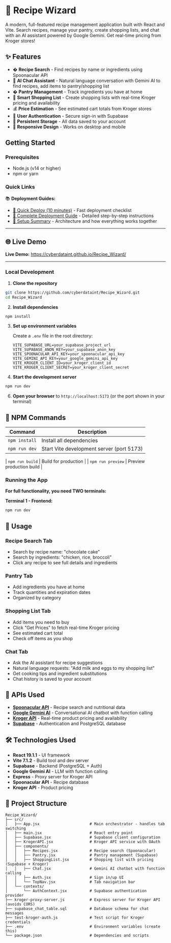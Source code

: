 # 🍳 Recipe Wizard

A modern, full-featured recipe management application built with React and Vite. Search recipes, manage your pantry, create shopping lists, and chat with an AI assistant powered by Google Gemini. Get real-time pricing from Kroger stores!

## ✨ Features

- � **Recipe Search** - Find recipes by name or ingredients using Spoonacular API
- 🤖 **AI Chat Assistant** - Natural language conversation with Gemini AI to find recipes, add items to pantry/shopping list
- � **Pantry Management** - Track ingredients you have at home
- 🛒 **Smart Shopping List** - Create shopping lists with real-time Kroger pricing and availability
- 💰 **Price Estimation** - See estimated cart totals from Kroger stores
- 🔐 **User Authentication** - Secure sign-in with Supabase
- 💾 **Persistent Storage** - All data saved to your account
- 📱 **Responsive Design** - Works on desktop and mobile

## Getting Started

### Prerequisites

- Node.js (v14 or higher)
- npm or yarn

### Quick Links

📚 **Deployment Guides:**
- [🚀 Quick Deploy (10 minutes)](./DEPLOY_QUICK.md) - Fast deployment checklist
- [📖 Complete Deployment Guide](./DEPLOYMENT.md) - Detailed step-by-step instructions
- [📝 Setup Summary](./SETUP_SUMMARY.md) - Architecture and how everything works together

---

## 🌐 Live Demo

**Live Demo:** https://cyberdataint.github.io/Recipe_Wizard/

---

### Local Development

1. **Clone the repository**
```bash
git clone https://github.com/cyberdataint/Recipe_Wizard.git
cd Recipe_Wizard
```

2. **Install dependencies**
```bash
npm install
```

3. **Set up environment variables**
   
   Create a `.env` file in the root directory:
   ```env
   VITE_SUPABASE_URL=your_supabase_project_url
   VITE_SUPABASE_ANON_KEY=your_supabase_anon_key
   VITE_SPOONACULAR_API_KEY=your_spoonacular_api_key
   VITE_GEMINI_API_KEY=your_google_gemini_api_key
   VITE_KROGER_CLIENT_ID=your_kroger_client_id
   VITE_KROGER_CLIENT_SECRET=your_kroger_client_secret
   ```


4. **Start the development server**
```bash
npm run dev
```



6. **Open your browser** to `http://localhost:5173` (or the port shown in your terminal)

## 🚀 NPM Commands

| Command | Description |
|---------|-------------|
| `npm install` | Install all dependencies |
| `npm run dev` | Start Vite development server (port 5173) |

| `npm run build` | Build for production |
| `npm run preview` | Preview production build |


### Running the App

**For full functionality, you need TWO terminals:**

**Terminal 1 - Frontend:**
```bash
npm run dev
```



## 📖 Usage

### Recipe Search Tab
- Search by recipe name: "chocolate cake"
- Search by ingredients: "chicken, rice, broccoli"
- Click any recipe to see full details and ingredients

### Pantry Tab
- Add ingredients you have at home
- Track quantities and expiration dates
- Organized by category

### Shopping List Tab
- Add items you need to buy
- Click "Get Prices" to fetch real-time Kroger pricing
- See estimated cart total
- Check off items as you shop

### Chat Tab
- Ask the AI assistant for recipe suggestions
- Natural language requests: "Add milk and eggs to my shopping list"
- Get cooking tips and ingredient substitutions
- Chat history is saved to your account

## 🔌 APIs Used

- **[Spoonacular API](https://spoonacular.com/food-api)** - Recipe search and nutritional data
- **[Google Gemini AI](https://ai.google.dev/)** - Conversational AI chatbot with function calling
- **[Kroger API](https://developer.kroger.com/)** - Real-time product pricing and availability
- **[Supabase](https://supabase.com/)** - Authentication and PostgreSQL database

## 🛠️ Technologies Used

- **React 19.1.1** - UI framework
- **Vite 7.1.2** - Build tool and dev server
- **Supabase** - Backend (PostgreSQL + Auth)
- **Google Gemini AI** - LLM with function calling
- **Express** - Proxy server for Kroger API
- **Spoonacular API** - Recipe database
- **Kroger API** - Product pricing

## 📁 Project Structure 

```
Recipe_Wizard/
├── src/
│   ├── App.jsx                      # Main orchestrator - handles tab switching
│   ├── main.jsx                     # React entry point
│   ├── Supabase.jsx                 # Supabase client configuration
│   ├── KrogerAPI.jsx                # Kroger API service with OAuth
│   ├── components/
│   │   ├── Recipes.jsx              # Recipe search (Spoonacular)
│   │   ├── Pantry.jsx               # Pantry management (Supabase)
│   │   ├── ShoppingList.jsx         # Shopping list with pricing (Supabase + Kroger)
│   │   ├── Chat.jsx                 # Gemini AI chatbot with function calling
│   │   ├── Auth.jsx                 # Sign in/up UI
│   │   └── TopNav.jsx               # Tab navigation bar
│   └── contexts/
│       └── AuthContext.jsx          # Supabase authentication provider
├── kroger-proxy-server.js           # Express server for Kroger API (avoids CORS)
├── supabase_chat_table.sql          # Database schema for chat messages
├── test-kroger-auth.js              # Test script for Kroger credentials
├── .env                             # Environment variables (create this)
└── package.json                     # Dependencies and scripts
```
